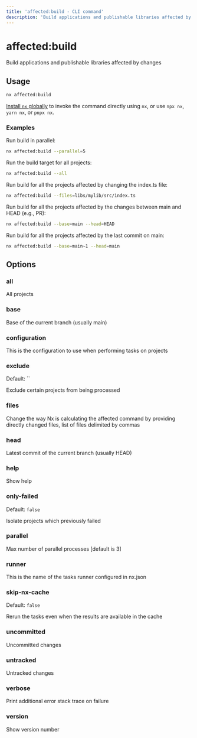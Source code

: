 ```yaml
---
title: 'affected:build - CLI command'
description: 'Build applications and publishable libraries affected by changes'
---
```


# affected:build

Build applications and publishable libraries affected by changes

## Usage

```bash
nx affected:build
```

[Install `nx` globally](/getting-started/nx-setup#install-nx) to invoke the command directly using `nx`, or use `npx nx`, `yarn nx`, or `pnpx nx`.

### Examples

Run build in parallel:

```bash
nx affected:build --parallel=5
```

Run the build target for all projects:

```bash
nx affected:build --all
```

Run build for all the projects affected by changing the index.ts file:

```bash
nx affected:build --files=libs/mylib/src/index.ts
```

Run build for all the projects affected by the changes between main and HEAD (e.g., PR):

```bash
nx affected:build --base=main --head=HEAD
```

Run build for all the projects affected by the last commit on main:

```bash
nx affected:build --base=main~1 --head=main
```

## Options

### all

All projects

### base

Base of the current branch (usually main)

### configuration

This is the configuration to use when performing tasks on projects

### exclude

Default: ``

Exclude certain projects from being processed

### files

Change the way Nx is calculating the affected command by providing directly changed files, list of files delimited by commas

### head

Latest commit of the current branch (usually HEAD)

### help

Show help

### only-failed

Default: `false`

Isolate projects which previously failed

### parallel

Max number of parallel processes [default is 3]

### runner

This is the name of the tasks runner configured in nx.json

### skip-nx-cache

Default: `false`

Rerun the tasks even when the results are available in the cache

### uncommitted

Uncommitted changes

### untracked

Untracked changes

### verbose

Print additional error stack trace on failure

### version

Show version number
